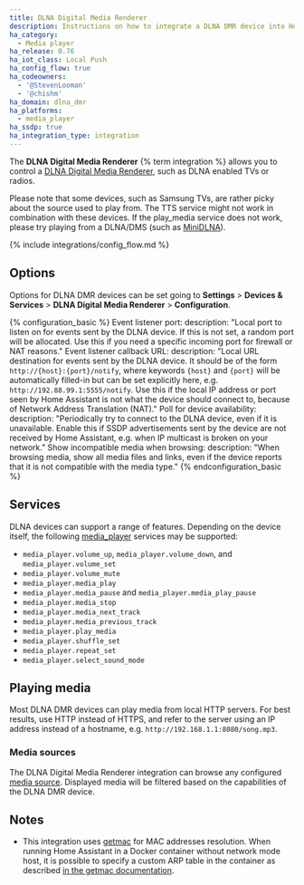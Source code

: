 ```yaml
---
title: DLNA Digital Media Renderer
description: Instructions on how to integrate a DLNA DMR device into Home Assistant.
ha_category:
  - Media player
ha_release: 0.76
ha_iot_class: Local Push
ha_config_flow: true
ha_codeowners:
  - '@StevenLooman'
  - '@chishm'
ha_domain: dlna_dmr
ha_platforms:
  - media_player
ha_ssdp: true
ha_integration_type: integration
---
```


The **DLNA Digital Media Renderer** {% term integration %} allows you to control a [DLNA Digital Media Renderer](https://www.dlna.org/), such as DLNA enabled TVs or radios.

Please note that some devices, such as Samsung TVs, are rather picky about the source used to play from. The TTS service might not work in combination with these devices. If the play_media service does not work, please try playing from a DLNA/DMS (such as [MiniDLNA](https://sourceforge.net/projects/minidlna/)).

{% include integrations/config_flow.md %}

## Options

Options for DLNA DMR devices can be set going to **Settings** > **Devices & Services** > **DLNA Digital Media Renderer** > **Configuration**.

{% configuration_basic %}
Event listener port:
  description: "Local port to listen on for events sent by the DLNA device. If this is not set, a random port will be allocated. Use this if you need a specific incoming port for firewall or NAT reasons."
Event listener callback URL:
  description: "Local URL destination for events sent by the DLNA device. It should be of the form `http://{host}:{port}/notify`, where keywords `{host}` and `{port}` will be automatically filled-in but can be set explicitly here, e.g. `http://192.88.99.1:5555/notify`. Use this if the local IP address or port seen by Home Assistant is not what the device should connect to, because of Network Address Translation (NAT)."
Poll for device availability:
  description: "Periodically try to connect to the DLNA device, even if it is unavailable. Enable this if SSDP advertisements sent by the device are not received by Home Assistant, e.g. when IP multicast is broken on your network."
Show incompatible media when browsing:
  description: "When browsing media, show all media files and links, even if the device reports that it is not compatible with the media type."
{% endconfiguration_basic %}

## Services

DLNA devices can support a range of features. Depending on the device itself, the following [media_player](/integrations/media_player/#services) services may be supported:

- `media_player.volume_up`, `media_player.volume_down`, and `media_player.volume_set`
- `media_player.volume_mute`
- `media_player.media_play`
- `media_player.media_pause` and `media_player.media_play_pause`
- `media_player.media_stop`
- `media_player.media_next_track`
- `media_player.media_previous_track`
- `media_player.play_media`
- `media_player.shuffle_set`
- `media_player.repeat_set`
- `media_player.select_sound_mode`

## Playing media

Most DLNA DMR devices can play media from local HTTP servers. For best results, use HTTP instead of HTTPS, and refer to the server using an IP address instead of a hostname, e.g. `http://192.168.1.1:8080/song.mp3`.

### Media sources

The DLNA Digital Media Renderer integration can browse any configured [media source](/integrations/media_source/). Displayed media will be filtered based on the capabilities of the DLNA DMR device.


## Notes
- This integration uses [getmac](https://github.com/GhostofGoes/getmac) for MAC addresses resolution. When running Home Assistant in a Docker container without network mode host, it is possible to specify a custom ARP table in the container as described [in the getmac documentation](https://github.com/GhostofGoes/getmac?tab=readme-ov-file#docker).
